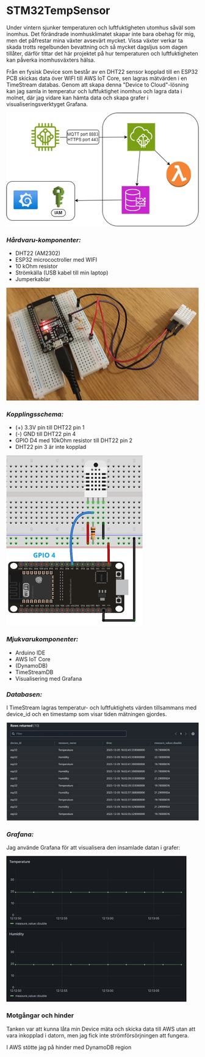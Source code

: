 # STM32TempSensor

Under vintern sjunker temperaturen och luftfuktigheten utomhus såväl som inomhus. Det förändrade inomhusklimatet skapar inte bara obehag för mig, men det påfrestar mina växter avsevärt mycket. Vissa växter verkar ta skada trotts regelbunden bevattning och så mycket dagsljus som dagen tillåter, därför tittar det här projektet på hur temperaturen och luftfuktigheten kan påverka inomhusväxters hälsa.

Från en fysisk Device som består av en DHT22 sensor kopplad till en ESP32 PCB skickas data över WIFI till AWS IoT Core, sen lagras mätvärden i en TimeStream databas. Genom att skapa denna "Device to Cloud"-lösning kan jag samla in temperatur och luftfuktighet inomhus och lagra data i molnet, där jag vidare kan hämta data och skapa grafer i visualiseringsverktyget Grafana. 

![Alt text](image-4.png)


### _Hårdvaru-komponenter:_

- DHT22 (AM2302)
- ESP32 micrococtroller med WIFI
- 10 kOhm resistor
- Strömkälla (USB kabel till min laptop)
- Jumperkablar

![Alt text](image-3.png)


### _Kopplingsschema:_

- (+) 3.3V pin till DHT22 pin 1
- (-) GND till DHT22 pin 4
- GPIO D4 med 10kOhm resistor till DHT22 pin 2
- DHT22 pin 3 är inte kopplad

![Alt text](image-2.png)


### _Mjukvarukomponenter:_
- Arduino IDE
- AWS IoT Core
- (DynamoDB)
- TimeStreamDB
- Visualisering med Grafana 


### _Databasen:_

I TimeStream lagras temperatur- och luftfuktighets värden tillsammans med device_id och en timestamp som visar tiden mätningen gjordes.

![Alt text](image-7.png)


### _Grafana:_

Jag använde Grafana för att visualisera den insamlade datan i grafer:

![Alt text](image-6.png)


### Motgångar och hinder

Tanken var att kunna låta min Device mäta och skicka data till AWS utan att vara inkopplad i datorn, men jag fick inte strömförsörjningen att fungera. 

I AWS stötte jag på hinder med DynamoDB region